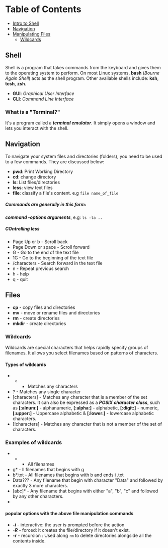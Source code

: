 

# Table of Contents 
- [Intro to Shell](#shell)
- [Navigation](#navigation)
- [Manipulating Files](#files)
    - [Wildcards](#wildcards)


## Shell
Shell is a program that takes commands from the keyboard and gives them to the operating system to perform. On most Linux systems, **bash** (*Bourne Again Shell*) acts as the shell program. Other available shells include: **ksh**, **tcsh**, **zsh**.

- **GUI**: *Graphical User Interface*
- **CLI**: *Command Line Interface*

### What is a "Terminal?"
It's a program called a ***terminal emulator***. It simply opens a window and lets you interact with the shell.

## Navigation
To navigate your system files and directories (folders), you need to be used to a few commands. They are discussed below:
- **pwd**: Print Working Directory
- **cd**: change directory
- **ls**: List files/directories
- **less**: view text files
- **file**: classify a file's content. e.g `file name_of_file`


##### Commands are generally in this form:
***command -options arguments***, e.g: `ls -la ..`

##### COntrolling less
- Page Up or b - Scroll back
- Page Down or space - Scroll forward
- G - Go to the end of the text file
- 1G - Go to the beginning of the text file
- /characters - Search forward in the text file 
- n - Repeat previous search
- h - help
- q - quit

## Files
- **cp** - copy files and directories
- **mv** - move or rename files and directories
- **rm** - create directories
- **mkdir** - create directories

### Wildcards
Wildcards are special characters that helps rapidly specify groups of filenames. It allows you select filenames based on patterns of characters.

#### Types of wildcards
- * - Matches any characters
- ? - Matches any single character
- [characters] - Matches any character that is a member of the set characters. It can also be expressed as a ***POSIX character class***, such as **[:alnum:]** - alphanumeric, **[:alpha:]** - alphabetic, **[:digit:]** - numeric, **[:upper:]** - Uppercase alphabetic & **[:lower:]** - lowercase alphabetic characters.
- [!characters] - Matches any character that is not a member of the set of characters.

### Examples of wildcards
- * - All filenames
- g* - ll filenames that begins with g
- b*.txt - All filenames that begins with b and ends i  .txt
- Data??? - Any filename that begin with character "Data" and followed  by exactly 3 more characters.
- [abc]* - Any filename that begins with either "a", "b", "c" and followed by any other characters.
- 

#### popular options with the above file manipulation commands
- ***-i*** - interactive: the user is prompted before the action
- ***-R*** - forced: it creates the file/directory if it doesn't exist.
- ***-r*** - recursion : Used along `rm` to delete directories alongside all the contents inside.